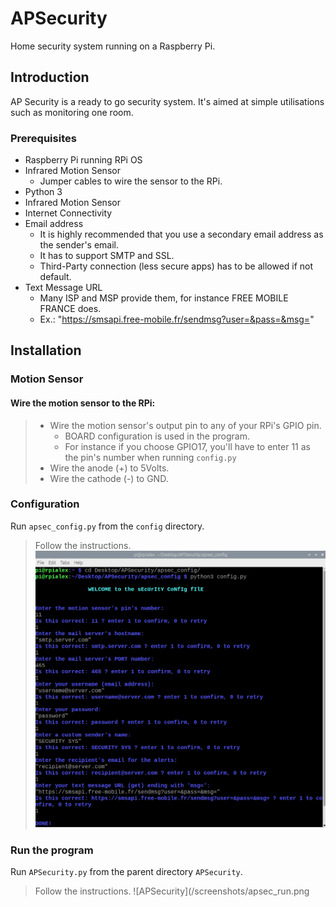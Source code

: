 # APSecurity

Home security system running on a Raspberry Pi.

## Introduction

AP Security is a ready to go security system. It's aimed at simple utilisations such as monitoring one room. 

### Prerequisites

- Raspberry Pi running RPi OS
- Infrared Motion Sensor
    - Jumper cables to wire the sensor to the RPi.
- Python 3
- Infrared Motion Sensor
- Internet Connectivity
- Email address
    - It is highly recommended that you use a secondary email address as the sender's email.
    - It has to support SMTP and SSL.
    - Third-Party connection (less secure apps) has to be allowed if not default.
- Text Message URL
    - Many ISP and MSP provide them, for instance FREE MOBILE FRANCE does.
    - Ex.: "https://smsapi.free-mobile.fr/sendmsg?user=&pass=&msg="

## Installation

### Motion Sensor
#### Wire the motion sensor to the RPi:
> - Wire the motion sensor's output pin to any of your RPi's GPIO pin.
>   - BOARD configuration is used in the program.
>   - For instance if you choose GPIO17, you'll have to enter 11 as the pin's number when running `config.py`
> - Wire the anode (+) to 5Volts.
> - Wire the cathode (-) to GND.

### Configuration
Run `apsec_config.py` from the `config` directory.
> Follow the instructions.
> ![APSecurity Config](/screenshots/apsec_config.png)

### Run the program
Run `APSecurity.py` from the parent directory `APSecurity`.
> Follow the instructions.
> ![APSecurity](/screenshots/apsec_run.png

